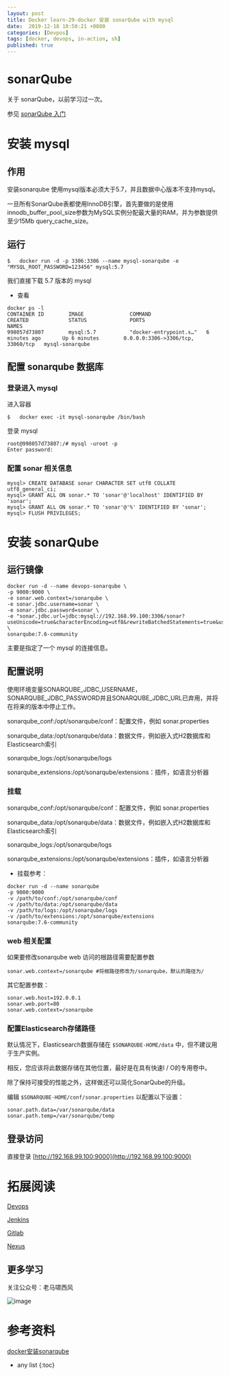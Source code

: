 ```yaml
---
layout: post
title: Docker learn-29-docker 安装 sonarQube with mysql
date:  2019-12-18 10:50:21 +0800
categories: [Devpos]
tags: [docker, devops, in-action, sh]
published: true
---
```


# sonarQube 

关于 sonarQube，以前学习过一次。

参见 [sonarQube 入门](https://houbb.github.io/2016/10/14/sonarQube)

# 安装 mysql

## 作用

安装sonarqube 使用mysql版本必须大于5.7，并且数据中心版本不支持mysql。

一旦所有SonarQube表都使用InnoDB引擎，首先要做的是使用innodb_buffer_pool_size参数为MySQL实例分配最大量的RAM，并为参数提供至少15Mb query_cache_size。

## 运行 

```
$   docker run -d -p 3306:3306 --name mysql-sonarqube -e "MYSQL_ROOT_PASSWORD=123456" mysql:5.7
```

我们直接下载 5.7 版本的 mysql

- 查看

```
docker ps -l
CONTAINER ID        IMAGE               COMMAND                  CREATED             STATUS              PORTS                               NAMES
998057d73807        mysql:5.7           "docker-entrypoint.s…"   6 minutes ago       Up 6 minutes        0.0.0.0:3306->3306/tcp, 33060/tcp   mysql-sonarqube
```

## 配置 sonarqube 数据库

### 登录进入 mysql 

进入容器

```
$   docker exec -it mysql-sonarqube /bin/bash
```

登录 mysql

```
root@998057d73807:/# mysql -uroot -p
Enter password: 
```

### 配置 sonar 相关信息

```
mysql> CREATE DATABASE sonar CHARACTER SET utf8 COLLATE utf8_general_ci;
mysql> GRANT ALL ON sonar.* TO 'sonar'@'localhost' IDENTIFIED BY 'sonar';
mysql> GRANT ALL ON sonar.* TO 'sonar'@'%' IDENTIFIED BY 'sonar';
mysql> FLUSH PRIVILEGES;
```

# 安装 sonarQube

## 运行镜像

```
docker run -d --name devops-sonarqube \
-p 9000:9000 \
-e sonar.web.context=/sonarqube \
-e sonar.jdbc.username=sonar \
-e sonar.jdbc.password=sonar \
-e "sonar.jdbc.url=jdbc:mysql://192.168.99.100:3306/sonar?useUnicode=true&characterEncoding=utf8&rewriteBatchedStatements=true&useConfigs=maxPerformance" \
sonarqube:7.6-community
```

主要是指定了一个 mysql 的连接信息。

## 配置说明

使用环境变量SONARQUBE_JDBC_USERNAME，SONARQUBE_JDBC_PASSWORD并且SONARQUBE_JDBC_URL已弃用，并将在将来的版本中停止工作。

sonarqube_conf:/opt/sonarqube/conf：配置文件，例如 sonar.properties

sonarqube_data:/opt/sonarqube/data：数据文件，例如嵌入式H2数据库和Elasticsearch索引

sonarqube_logs:/opt/sonarqube/logs

sonarqube_extensions:/opt/sonarqube/extensions：插件，如语言分析器

### 挂载

sonarqube_conf:/opt/sonarqube/conf：配置文件，例如 sonar.properties

sonarqube_data:/opt/sonarqube/data：数据文件，例如嵌入式H2数据库和Elasticsearch索引

sonarqube_logs:/opt/sonarqube/logs

sonarqube_extensions:/opt/sonarqube/extensions：插件，如语言分析器

- 挂载参考：

```
docker run -d --name sonarqube
-p 9000:9000
-v /path/to/conf:/opt/sonarqube/conf
-v /path/to/data:/opt/sonarqube/data
-v /path/to/logs:/opt/sonarqube/logs
-v /path/to/extensions:/opt/sonarqube/extensions
sonarqube:7.6-community
```

### web 相关配置

如果要修改sonarqube web 访问的根路径需要配置参数

```
sonar.web.context=/sonarqube #将根路径修改为/sonarqube，默认的路径为/
```

其它配置参数：

```
sonar.web.host=192.0.0.1
sonar.web.port=80
sonar.web.context=/sonarqube
```

### 配置Elasticsearch存储路径

默认情况下，Elasticsearch数据存储在 `$SONARQUBE-HOME/data` 中，但不建议用于生产实例。

相反，您应该将此数据存储在其他位置，最好是在具有快速I / O的专用卷中。

除了保持可接受的性能之外，这样做还可以简化SonarQube的升级。

编辑 `$SONARQUBE-HOME/conf/sonar.properties` 以配置以下设置：

```
sonar.path.data=/var/sonarqube/data
sonar.path.temp=/var/sonarqube/temp
```

## 登录访问

直接登录 [http://192.168.99.100:9000](http://192.168.99.100:9000)

# 拓展阅读

[Devops](https://houbb.github.io/2018/03/16/devops)

[Jenkins](https://houbb.github.io/2016/10/14/jenkins)

[Gitlab](https://houbb.github.io/2017/01/13/gitlab)

[Nexus](https://houbb.github.io/2016/08/06/Nexus)

## 更多学习

关注公众号：老马啸西风

![image](https://user-images.githubusercontent.com/18375710/71187778-b427f380-22ba-11ea-8b72-cab863753533.png)

# 参考资料

[docker安装sonarqube](https://blog.csdn.net/u011659193/article/details/88761890)

* any list
{:toc}
